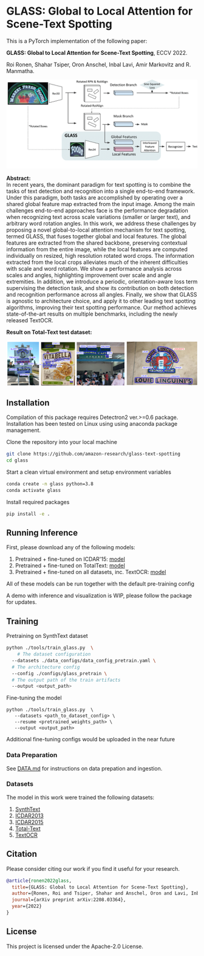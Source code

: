 # GLASS: Global to Local Attention for Scene-Text Spotting


This is a PyTorch implementation of the following paper:

**GLASS: Global to Local Attention for Scene-Text Spotting**, ECCV 2022.

Roi Ronen, Shahar Tsiper, Oron Anschel, Inbal Lavi, Amir Markovitz and R. Manmatha.

![Intro Figure](readme/architecture.png)

**Abstract:**<br>
In recent years, the dominant paradigm for text spotting is to combine the tasks of text detection and recognition into a single end-to-end framework. 
Under this paradigm, both tasks are accomplished by operating over a shared global feature map extracted from the input image.
Among the main challenges end-to-end approaches face is the performance degradation when recognizing text across scale variations (smaller or larger text), and arbitrary word rotation angles.
In this work, we address these challenges by proposing a novel global-to-local attention mechanism for text spotting, termed GLASS, that fuses together global and local features.
The global features are extracted from the shared backbone, preserving contextual information from the entire image, while the local features are computed individually on resized, high resolution rotated word crops. 
The information extracted from the local crops alleviates much of the inherent difficulties with scale and word rotation.
We show a performance analysis across scales and angles, highlighting improvement over scale and angle extremities.
In addition, we introduce a periodic, orientation-aware loss term supervising the detection task, and show its contribution on both detection and recognition performance across all angles.
Finally, we show that GLASS is agnostic to architecture choice, and apply it to other leading text spotting algorithms, improving their text spotting performance.
Our method achieves state-of-the-art results on multiple benchmarks, including the newly released TextOCR.


**Result on Total-Text test dataset:**

![Results Figure](readme/results.png)



## Installation
Compilation of this package requires Detectron2 ver.>=0.6 package. Installation has been tested on  Linux using using anaconda package management.

Clone the repository into your local machine
```bash
git clone https://github.com/amazon-research/glass-text-spotting
cd glass
```

Start a clean virtual environment and setup environment variables
```bash
conda create -n glass python=3.8
conda activate glass
```

Install required packages
```bash
pip install -e .
```

## Running Inference

First, please download any of the following models:

1. Pretrained + fine-tuned on ICDAR'15: [model](https://glass-text-spotting.s3.eu-west-1.amazonaws.com/models/glass_250k_icdar15_fintune.pth)
2. Pretrained + fine-tuned on TotalText: [model](https://glass-text-spotting.s3.eu-west-1.amazonaws.com/models/glass_250k_full_textocr_finetune.pth)
3. Pretrained + fine-tuned on all datasets, inc. TextOCR: [model](https://glass-text-spotting.s3.eu-west-1.amazonaws.com/models/glass_250k_full_textocr_finetune.pth)

All of these models can be run together with the default pre-training config

A demo with inference and visualization is WIP, please follow the package for updates.

## Training

Pretraining on SynthText dataset
```bash
python ./tools/train_glass.py  \
    # The dataset configuration
  --datasets ./data_configs/data_config_pretrain.yaml \
  # The architecture config
  --config ./configs/glass_pretrain \
  # The output path of the train artifacts
  --output <output_path>              
```

Fine-tuning the model
```
python ./tools/train_glass.py  \
   --datasets <path_to_dataset_config> \
   --resume <pretrained_weights_path> \
   --output <output_path>
```

Additional fine-tuning configs would be uploaded in the near future

### Data Preparation

See [DATA.md](DATA.md) for instructions on data prepation and ingestion.

### Datasets

The model in this work were trained the following datasets:

1. [SynthText](https://www.robots.ox.ac.uk/~vgg/data/scenetext/)
2. [ICDAR2013](https://rrc.cvc.uab.es/)
3. [ICDAR2015](https://rrc.cvc.uab.es/)
4. [Total-Text](https://www.robots.ox.ac.uk/~vgg/data/scenetext/)
5. [TextOCR](https://textvqa.org/textocr/dataset/)



## Citation
Please consider citing our work if you find it useful for your research.

```bibtex
@article{ronen2022glass,
  title={GLASS: Global to Local Attention for Scene-Text Spotting},
  author={Ronen, Roi and Tsiper, Shahar and Anschel, Oron and Lavi, Inbal and Markovitz, Amir and Manmatha, R},
  journal={arXiv preprint arXiv:2208.03364},
  year={2022}
}
```


## License

This project is licensed under the Apache-2.0 License.
